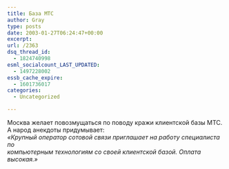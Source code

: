 ```yaml
---
title: База МТС
author: Gray
type: posts
date: 2003-01-27T06:24:47+00:00
excerpt:
url: /2363
dsq_thread_id:
  - 1824740998
esml_socialcount_LAST_UPDATED:
  - 1497228002
essb_cache_expire:
  - 1601736017
categories:
  - Uncategorized

---
```








Москва желает повозмущаться по поводу кражи клиентской базы МТС.  
А народ анекдоты придумывает:  
_&#171;Крупный оператор сотовой связи приглашает на работу специалиста по  
компьютерным технологиям со своей клиентской базой. Оплата высокая.&#187;_